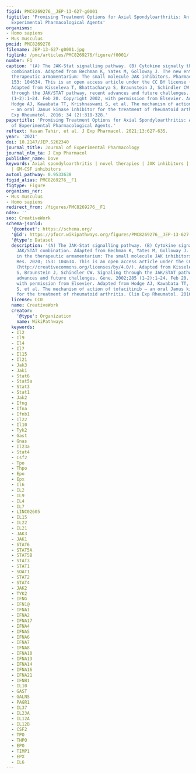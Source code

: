 ```yaml
---
figid: PMC8269276__JEP-13-627-g0001
figtitle: 'Promising Treatment Options for Axial Spondyloarthritis: An Overview of
  Experimental Pharmacological Agents'
organisms:
- Homo sapiens
- Mus musculus
pmcid: PMC8269276
filename: JEP-13-627-g0001.jpg
figlink: /pmc/articles/PMC8269276/figure/f0001/
number: F1
caption: '(A) The JAK-Stat signalling pathway. (B) Cytokine signally through JAK/STAT
  combination. Adapted from Bechman K, Yates M, Golloway J. The new entries in the
  therapeutic armamentarium: The small molecule JAK inhibitors. Pharmacol Res. 2020;
  153: 104634. This is an open access article under the CC BY license (http://creativecommons.org/licenses/by/4.0/).
  Adapted from Kisseleva T, Bhattacharya S, Braunstein J, Schindler CW. Signaling
  through the JAK/STAT pathway, recent advances and future challenges. Gene. 2002;285
  (1–2):1–24. Feb 20. Copyright 2002, with permission from Elsevier. Adapted from
  Hodge AJ, Kawabata TT, Krishnaswami S, et al. The mechanism of action of tofacitinib
  – an oral Janus kinase inhibitor for the treatment of rheumatoid arthritis. Clin
  Exp Rheumatol. 2016; 34 (2):318-328.'
papertitle: 'Promising Treatment Options for Axial Spondyloarthritis: An Overview
  of Experimental Pharmacological Agents.'
reftext: Hasan Tahir, et al. J Exp Pharmacol. 2021;13:627-635.
year: '2021'
doi: 10.2147/JEP.S262340
journal_title: Journal of Experimental Pharmacology
journal_nlm_ta: J Exp Pharmacol
publisher_name: Dove
keywords: Axial spondyloarthritis | novel therapies | JAK inhibitors | IL-17 inhibitors
  | GM-CSF inhibitors
automl_pathway: 0.9533638
figid_alias: PMC8269276__F1
figtype: Figure
organisms_ner:
- Mus musculus
- Homo sapiens
redirect_from: /figures/PMC8269276__F1
ndex: ''
seo: CreativeWork
schema-jsonld:
  '@context': https://schema.org/
  '@id': https://pfocr.wikipathways.org/figures/PMC8269276__JEP-13-627-g0001.html
  '@type': Dataset
  description: '(A) The JAK-Stat signalling pathway. (B) Cytokine signally through
    JAK/STAT combination. Adapted from Bechman K, Yates M, Golloway J. The new entries
    in the therapeutic armamentarium: The small molecule JAK inhibitors. Pharmacol
    Res. 2020; 153: 104634. This is an open access article under the CC BY license
    (http://creativecommons.org/licenses/by/4.0/). Adapted from Kisseleva T, Bhattacharya
    S, Braunstein J, Schindler CW. Signaling through the JAK/STAT pathway, recent
    advances and future challenges. Gene. 2002;285 (1–2):1–24. Feb 20. Copyright 2002,
    with permission from Elsevier. Adapted from Hodge AJ, Kawabata TT, Krishnaswami
    S, et al. The mechanism of action of tofacitinib – an oral Janus kinase inhibitor
    for the treatment of rheumatoid arthritis. Clin Exp Rheumatol. 2016; 34 (2):318-328.'
  license: CC0
  name: CreativeWork
  creator:
    '@type': Organization
    name: WikiPathways
  keywords:
  - Il2
  - Il9
  - Il4
  - Il7
  - Il15
  - Il21
  - Jak3
  - Jak1
  - Stat6
  - Stat5a
  - Stat3
  - Stat1
  - Jak2
  - Ifng
  - Ifna
  - Ifnb1
  - Il22
  - Il10
  - Tyk2
  - Gast
  - Gnas
  - Il23a
  - Stat4
  - Csf2
  - Tpo
  - Thpo
  - Epo
  - Epx
  - Il6
  - IL2
  - IL9
  - IL4
  - IL7
  - LINC02605
  - IL15
  - IL22
  - IL21
  - JAK3
  - JAK1
  - STAT6
  - STAT5A
  - STAT5B
  - STAT3
  - STAT1
  - SOAT1
  - STAT2
  - STAT4
  - JAK2
  - TYK2
  - IFNG
  - IFN1@
  - IFNA1
  - IFNA2
  - IFNA17
  - IFNA4
  - IFNA5
  - IFNA6
  - IFNA7
  - IFNA8
  - IFNA10
  - IFNA13
  - IFNA14
  - IFNA16
  - IFNA21
  - IFNB1
  - IL10
  - GAST
  - GALNS
  - PAGR1
  - IL37
  - IL23A
  - IL12A
  - IL12B
  - CSF2
  - TPO
  - THPO
  - EPO
  - TIMP1
  - EPX
  - IL6
---
```

